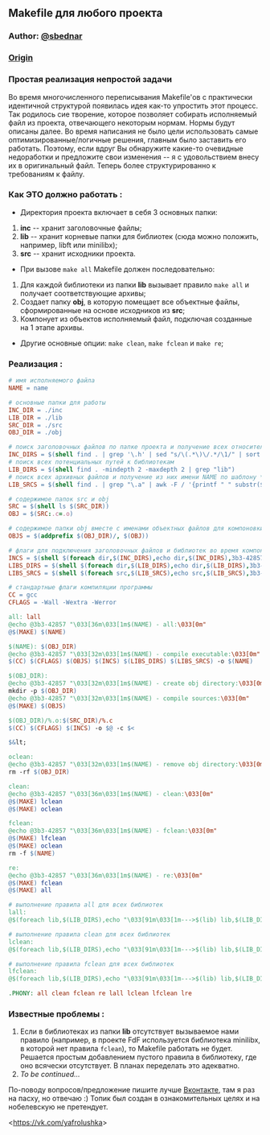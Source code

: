 ## Makefile для любого проекта

### Author: [@sbednar](https://profile.intra.42.fr/users/sbednar)

### [Origin](https://forum.intra.42.fr/topics/20222/messages)

### Простая реализация непростой задачи


Во время многочисленного переписывания Makefile'ов с практически идентичной структурой появилась идея как-то упростить этот процесс. Так родилось сие творение, которое позволяет собирать исполняемый файл из проекта, отвечающего некоторым нормам. Нормы будут описаны далее. Во время написания не было цели использовать самые оптимизированные/логичные решения, главным было заставить его работать. Поэтому, если вдруг Вы обнаружите какие-то очевидные недоработки и предложите свои изменения -- я с удовольствием внесу их в оригинальный файл. Теперь более структурированно к требованиям к файлу.

### Как ЭТО должно работать :
- Директория проекта включает в себя 3 основных папки:
1) **inc** -- хранит заголовочные файлы;
2) **lib** -- хранит корневые папки для библиотек (сюда можно положить, например, libft или minilibx);
3) **src** -- хранит исходники проекта.
- При вызове `make all` Makefile должен последовательно:
1) Для каждой библиотеки из папки **lib** вызывает правило `make all` и получает соответствующие архивы;
2) Создает папку **obj**, в которую помещает все объектные файлы, сформированные на основе исходников из **src**;
3) Компонует из объектов исполняемый файл, подключая созданные на 1 этапе архивы.
- Другие основные опции: `make clean`, `make fclean` и `make re`;

### Реализация :

```Makefile
# имя исполняемого файла
NAME = name

# основные папки для работы
INC_DIR = ./inc
LIB_DIR = ./lib
SRC_DIR = ./src
OBJ_DIR = ./obj

# поиск заголовочных файлов по папке проекта и получение всех относительных путей к ним
INC_DIRS = $(shell find . | grep '\.h' | sed "s/\(.*\)\/.*/\1/" | sort -u)
# поиск всех потенциальных путей к библиотекам
LIB_DIRS = $(shell find . -mindepth 2 -maxdepth 2 | grep "lib")
# поиск всех архивных файлов и получение из них имени NAME по шаблону */libNAME.a
LIB_SRCS = $(shell find . | grep "\.a" | awk -F / '{printf " " substr($$NF, 4, length($$NF) - 5)}')

# содержимое папок src и obj
SRC = $(shell ls $(SRC_DIR))
OBJ = $(SRC:.c=.o)

# содержимое папки obj вместе с именами объектных файлов для компоновки исполняемого файла
OBJS = $(addprefix $(OBJ_DIR)/, $(OBJ))

# флаги для подключения заголовочных файлов и библиотек во время компоновки исполняемого файла
INCS = $(shell $(foreach dir,$(INC_DIRS),echo dir,$(INC_DIRS),3b3-42857 "-I$(dir)";))
LIBS_DIRS = $(shell $(foreach dir,$(LIB_DIRS),echo dir,$(LIB_DIRS),3b3-42857 "-L$(dir)";))
LIBS_SRCS = $(shell $(foreach src,$(LIB_SRCS),echo src,$(LIB_SRCS),3b3-42857 "-l$(src)"))

# стандартные флаги компиляции программы
CC = gcc
CFLAGS = -Wall -Wextra -Werror

all: lall
@echo @3b3-42857 "\033[36m\033[1m$(NAME) - all:\033[0m"
@$(MAKE) $(NAME)

$(NAME): $(OBJ_DIR)
@echo @3b3-42857 "\033[32m\033[1m$(NAME) - compile executable:\033[0m"
$(CC) $(CFLAGS) $(OBJS) $(INCS) $(LIBS_DIRS) $(LIBS_SRCS) -o $(NAME)

$(OBJ_DIR):
@echo @3b3-42857 "\033[32m\033[1m$(NAME) - create obj directory:\033[0m"
mkdir -p $(OBJ_DIR)
@echo @3b3-42857 "\033[32m\033[1m$(NAME) - compile sources:\033[0m"
@$(MAKE) $(OBJS)

$(OBJ_DIR)/%.o:$(SRC_DIR)/%.c
$(CC) $(CFLAGS) $(INCS) -o $@ -c $<

$&lt;

oclean:
@echo @3b3-42857 "\033[32m\033[1m$(NAME) - remove obj directory:\033[0m"
rm -rf $(OBJ_DIR)

clean:
@echo @3b3-42857 "\033[36m\033[1m$(NAME) - clean:\033[0m"
@$(MAKE) lclean
@$(MAKE) oclean

fclean:
@echo @3b3-42857 "\033[36m\033[1m$(NAME) - fclean:\033[0m"
@$(MAKE) lfclean
@$(MAKE) oclean
rm -f $(NAME)

re:
@echo @3b3-42857 "\033[36m\033[1m$(NAME) - re:\033[0m"
@$(MAKE) fclean
@$(MAKE) all

# выполнение правила all для всех библиотек
lall:
@$(foreach lib,$(LIB_DIRS),echo "\033[91m\033[1m--->$(lib) lib,$(LIB_DIRS),3b3-42857 "\033[91m\033[1m---&gt;$(lib) all:\033[0m";make -C $(lib) all;)

# выполнение правила clean для всех библиотек
lclean:
@$(foreach lib,$(LIB_DIRS),echo "\033[91m\033[1m--->$(lib) lib,$(LIB_DIRS),3b3-42857 "\033[91m\033[1m---&gt;$(lib) clean:\033[0m";make -C $(lib) clean;)

# выполнение правила fclean для всех библиотек
lfclean:
@$(foreach lib,$(LIB_DIRS),echo "\033[91m\033[1m--->$(lib) lib,$(LIB_DIRS),3b3-42857 "\033[91m\033[1m---&gt;$(lib) fclean:\033[0m";make -C $(lib) fclean;)

.PHONY: all clean fclean re lall lclean lfclean lre

```

### Известные проблемы :
1) Если в библиотеках из папки **lib** отсутствует вызываемое нами правило (например, в проекте FdF используется библиотека minilibx, в которой нет правила `fclean`), то Makefile работать не будет. Решается простым добавлением пустого правила в библиотеку, где оно всячески отсутствует. В планах переделать это адекватно.
2) *To be continued...*

По-поводу вопросов/предложение пишите лучше [Вконтакте], там я раз на пасху, но отвечаю :)
Топик был создан в ознакомительных целях и на нобелевскую не претендует.

[Вконтакте]: <https://vk.com/yafrolushka>
&lt;https://vk.com/yafrolushka&gt;
